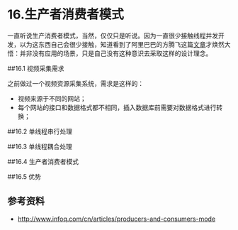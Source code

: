 # 16.生产者消费者模式

一直听说生产消费者模式，当然，仅仅只是听说。因为一直很少接触线程并发开发，以为这东西自己会很少接触，知道看到了阿里巴巴的方腾飞这篇[文章](http://www.infoq.com/cn/articles/producers-and-consumers-mode)才焕然大悟：并非没有应用的场景，只是自己没有这种意识去采取这样的设计理念。

##16.1 视频采集需求

之前做过一个视频资源采集系统，需求是这样的：

* 视频来源于不同的网站；
* 每个网站的接口和数据格式都不相同，插入数据库前需要对数据格式进行转换；

##16.2 单线程串行处理



##16.3 单线程耦合处理

##16.4 生产者消费者模式

##16.5 优势

## 参考资料
  * http://www.infoq.com/cn/articles/producers-and-consumers-mode
